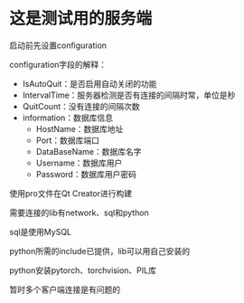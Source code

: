 # 这是测试用的服务端

启动前先设置configuration

configuration字段的解释：

- IsAutoQuit：是否启用自动关闭的功能
- IntervalTime：服务器检测是否有连接的间隔时常，单位是秒
- QuitCount：没有连接的间隔次数
- information：数据库信息
  - HostName：数据库地址
  - Port：数据库端口
  - DataBaseName：数据库名字
  - Username：数据库用户
  - Password：数据库用户密码



使用pro文件在Qt Creator进行构建

需要连接的lib有network、sql和python

sql是使用MySQL

python所需的include已提供，lib可以用自己安装的

python安装pytorch、torchvision、PIL库



暂时多个客户端连接是有问题的


